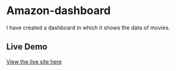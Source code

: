 # Amazon-dashboard

I have created a dashboard in which it shows the data of movies.

## Live Demo

[View the live site here]()
